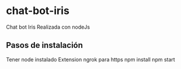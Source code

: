 # chat-bot-iris
Chat bot Iris 
Realizada con nodeJs 

## Pasos de instalación 

Tener node instalado
Extension ngrok para https
npm install
npm start
